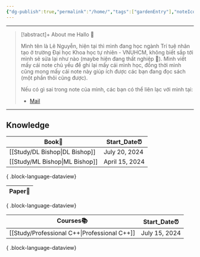 ```yaml
---
{"dg-publish":true,"permalink":"/home/","tags":["gardenEntry"],"noteIcon":"📝","created":"2024-08-02T10:46:38.320+07:00","updated":"2024-08-02T10:49:00.428+07:00"}
---
```


---

>[!abstract]+ About me
>Hallo 🤗
>
>Mình tên là Lê Nguyễn, hiện tại thì mình đang học ngành Trí tuệ nhân tạo ở trường Đại học Khoa học tự nhiên - VNUHCM, không biết sắp tới mình sẽ sửa lại như nào (maybe hiện đang thất nghiệp 🥲). Mình viết mấy cái note chủ yếu để ghi lại mấy cái mình học, đồng thời mình cũng mong mấy cái note này giúp ích được các bạn đang đọc sách (một phần thôi cũng được).
>
>Nếu có gì sai trong note của mình, các bạn có thể liên lạc với mình tại:
>- [Mail](mailto:lenguyen18072003@gmail.com)

---
## Knowledge

| Book📕                            | Start_Date⏰    |
| --------------------------------- | -------------- |
| [[Study/DL Bishop\|DL Bishop]] | July 20, 2024  |
| [[Study/ML Bishop\|ML Bishop]] | April 15, 2024 |

{ .block-language-dataview}

| Paper📝 |
| ------- |

{ .block-language-dataview}

| Courses📚                                       | Start_Date⏰   |
| ----------------------------------------------- | ------------- |
| [[Study/Professional C++\|Professional C++]] | July 15, 2024 |

{ .block-language-dataview}
